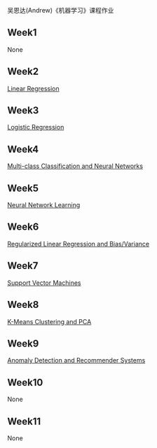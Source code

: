 吴恩达(Andrew)《机器学习》课程作业

## Week1
None

## Week2
[Linear Regression](https://github.com/CaiquanLiu/MachineLearningHomework/tree/master/machine-learning-ex1)

## Week3
[Logistic Regression](https://github.com/CaiquanLiu/MachineLearningHomework/tree/master/machine-learning-ex2)

## Week4
[Multi-class Classification and Neural Networks](https://github.com/CaiquanLiu/MachineLearningHomework/tree/master/machine-learning-ex3)

## Week5
[Neural Network Learning](https://github.com/CaiquanLiu/MachineLearningHomework/tree/master/machine-learning-ex4)

## Week6
[Regularized Linear Regression and Bias/Variance](https://github.com/CaiquanLiu/MachineLearningHomework/tree/master/machine-learning-ex5)

## Week7
[Support Vector Machines](https://github.com/CaiquanLiu/MachineLearningHomework/tree/master/machine-learning-ex6)

## Week8
[K-Means Clustering and PCA](https://github.com/CaiquanLiu/MachineLearningHomework/tree/master/machine-learning-ex7)

## Week9
[Anomaly Detection and Recommender Systems](https://github.com/CaiquanLiu/MachineLearningHomework/tree/master/machine-learning-ex8)

## Week10
None

## Week11
None
